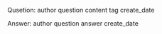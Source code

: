 Qusetion:
    author
    question
    content
    tag
    create_date


Answer:
    author
    question
    answer
    create_date